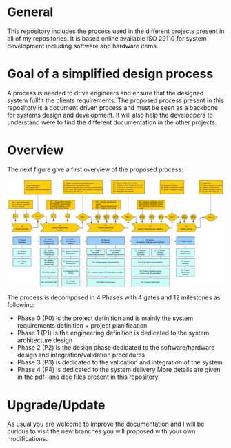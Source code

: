 # General
This repository includes the process used in the different projects present in all of my repositories.
It is based online available ISO 29110 for system development including software and hardware items.
# Goal of a simplified design process
A process is needed to drive engineers and ensure that the designed system fullfit the clients requirements.
The proposed process present in this repository is a document driven process and must be seen as a backbone for systems design and development.
It will also help the developpers to understand were to find the different documentation in the other projects.
# Overview
The next figure give a first overview of the proposed process:

<img src="https://github.com/LSchmerber/ISO-29110-Engineering-Process/blob/master/Process_Overview.JPG">

The process is decomposed in 4 Phases with 4 gates and 12 milestones as following:
- Phase 0 (P0) is the project definition and is mainly the system requirements definition + project planification
- Phase 1 (P1) is the engineering definition is dedicated to the system architecture design
- Phase 2 (P2) is the design phase dedicated to the software/hardware design and integration/validation procedures
- Phase 3 (P3) is dedicated to the validation and integration of the system
- Phase 4 (P4) is dedicated to the system delivery
More details are given in the pdf- and doc files present in this repository.

# Upgrade/Update
As usual you are welcome to improve the documentation and I will be curious to visit the new branches you will proposed with your own modifications.
